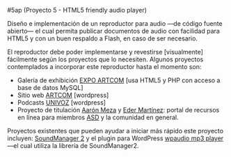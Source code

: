 #5ap (Proyecto 5 - HTML5 friendly audio player)

Diseño e implementación de un reproductor para audio —de código fuente abierto— el cual permita publicar documentos de audio con facilidad para HTML5 y con un buen respaldo a Flash, en caso de ser necesario.

El reproductor debe poder implementarse y revestirse [visualmente] fácilmente según los proyectos que lo necesiten. Algunos proyectos contemplados a incorporar este reproductor hasta el momento son:

* Galería de exhibición [EXPO ARTCOM][1] [usa HTML5 y PHP con acceso a base de datos MySQL]
* Sitio web [ARTCOM][2] [wordpress]
* Podcasts [UNIVOZ][3] [wordpress]
* Proyecto de titulación [Aarón Meza][4] y [Eder Martínez][5]: portal de recursos en línea para miembros [ASD][6] y la comunidad en general.

Proyectos existentes que pueden ayudar a iniciar más rápido este proyecto incluyen:
[SoundManager 2][7] y el plugin para WordPress [wpaudio mp3 player][8] —el cual utiliza la librería de SoundManager2.

[1]: https://github.com/bertobox/expo-artcom
[2]: http://artcom.um.edu.mx
[3]: http://univozradio.com
[4]: https://github.com/aronmeza
[5]: https://github.com/salder45
[6]: http://adventist.org
[7]: http://rober.tv/l1HOsG
[8]: http://wordpress.org/extend/plugins/wpaudio-mp3-player/